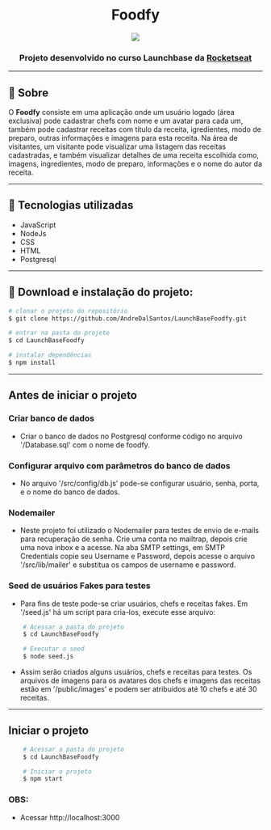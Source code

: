 <h1 style="text-align: center">Foodfy</h1>

<div align="center">
    <img src="./public/Foodfy.gif">
</div>

<h3 align="center">Projeto desenvolvido no curso Launchbase da <a href="https://rocketseat.com.br/launchbase">Rocketseat</a></h3>

---
## 🔖 Sobre

O **Foodfy** consiste em uma aplicação onde um usuário logado (área exclusiva) pode cadastrar chefs com nome e um avatar para cada um, também pode cadastrar receitas com título da receita, igredientes, modo de preparo, outras informações e imagens para esta receita. Na área de visitantes, um visitante pode visualizar uma listagem das receitas cadastradas, e também visualizar detalhes de uma receita escolhida como, imagens, ingredientes, modo de preparo, informações e o nome do autor da receita.

---

## 🚀 Tecnologias utilizadas
- JavaScript
- NodeJs
- CSS
- HTML
- Postgresql

---

## 📁 Download e instalação do projeto:

```bash
# clonar o projeto do repositório
$ git clone https://github.com/AndreDalSantos/LaunchBaseFoodfy.git

# entrar na pasta do projeto
$ cd LaunchBaseFoodfy

# instalar dependências
$ npm install
```

---

## Antes de iniciar o projeto

### Criar banco de dados
- Criar o banco de dados no Postgresql conforme código no arquivo '/Database.sql' com o nome de foodfy.

### Configurar arquivo com parâmetros do banco de dados
- No arquivo '/src/config/db.js' pode-se configurar usuário, senha, porta, e o nome do banco de dados.

### Nodemailer
- Neste projeto foi utilizado o Nodemailer para testes de envio de e-mails para recuperação de senha. Crie uma conta no mailtrap, depois crie uma nova inbox e a acesse. Na aba SMTP settings, em SMTP Credentials copie seu Username e Password, depois acesse o arquivo '/src/lib/mailer' e substitua os campos de username e password.

### Seed de usuários Fakes para testes
- Para fins de teste pode-se criar usuários, chefs e receitas fakes. Em '/seed.js' há um script para cria-los, execute esse arquivo:

```bash
    # Acessar a pasta do projeto
    $ cd LaunchBaseFoodfy

    # Executar o seed
    $ node seed.js
```
- Assim serão criados alguns usuários, chefs e receitas para testes. Os arquivos de imagens para os avatares dos chefs e imagens das receitas estão em '/public/images' e podem ser atribuidos até 10 chefs e até 30 receitas.

---

## Iniciar o projeto
```bash
    # Acessar a pasta do projeto
    $ cd LaunchBaseFoodfy

    # Iniciar o projeto
    $ npm start
```

### OBS:
- Acessar http://localhost:3000